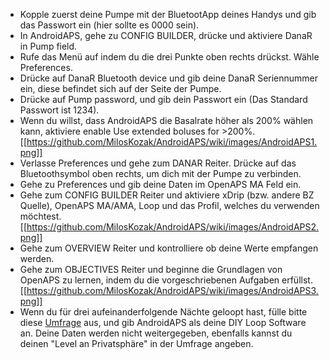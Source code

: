* Kopple zuerst deine Pumpe mit der BluetootApp deines Handys und gib das Passwort ein (hier sollte es 0000 sein).
* In AndroidAPS, gehe zu CONFIG BUILDER, drücke und aktiviere DanaR in Pump field.
* Rufe das Menü auf indem du die drei Punkte oben rechts drückst. Wähle Preferences.
* Drücke auf DanaR Bluetooth device und gib deine DanaR Seriennummer ein, diese befindet sich auf der Seite der Pumpe.
* Drücke auf Pump password, und gib dein Passwort ein (Das Standard Passwort ist 1234).
* Wenn du willst, dass AndroidAPS die Basalrate höher als 200% wählen kann, aktiviere enable Use extended boluses for >200%.
[[https://github.com/MilosKozak/AndroidAPS/wiki/images/AndroidAPS1.png]]
* Verlasse Preferences und gehe zum DANAR Reiter. Drücke auf das Bluetoothsymbol oben rechts, um dich mit der Pumpe zu verbinden.
* Gehe zu Preferences und gib deine Daten im OpenAPS MA Feld ein.
* Gehe zum CONFIG BUILDER Reiter und aktiviere xDrip (bzw. andere BZ Quelle), OpenAPS MA/AMA, Loop und das Profil, welches du verwenden möchtest.
[[https://github.com/MilosKozak/AndroidAPS/wiki/images/AndroidAPS2.png]]
* Gehe zum OVERVIEW Reiter und kontrolliere ob deine Werte empfangen werden.
* Gehe zum OBJECTIVES Reiter und beginne die Grundlagen von OpenAPS zu lernen, indem du die vorgeschriebenen Aufgaben erfüllst.
[[https://github.com/MilosKozak/AndroidAPS/wiki/images/AndroidAPS3.png]]
* Wenn du für drei aufeinanderfolgende Nächte geloopt hast, fülle bitte diese [Umfrage](http://bit.ly/nowlooping) aus, und gib AndroidAPS als deine DIY Loop Software an. Deine Daten werden nicht weitergegeben, ebenfalls kannst du deinen "Level an Privatsphäre" in der Umfrage angeben.